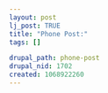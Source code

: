 ```yaml
--- 
layout: post
lj_post: TRUE
title: "Phone Post:"
tags: []

drupal_path: phone-post
drupal_nid: 1702
created: 1068922260
---
```

<lj-phonepost user='predicate' phonepostid='1' />
